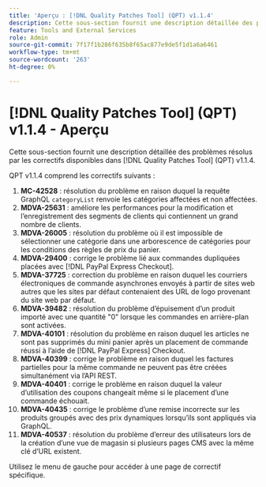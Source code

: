 ```yaml
---
title: 'Aperçu : [!DNL Quality Patches Tool] (QPT) v1.1.4'
description: Cette sous-section fournit une description détaillée des problèmes résolus par les correctifs disponibles dans [!DNL Quality Patches Tool] (QPT) v1.1.4.
feature: Tools and External Services
role: Admin
source-git-commit: 7f17f1b286f635b8f65ac877e9de5f1d1a6a6461
workflow-type: tm+mt
source-wordcount: '263'
ht-degree: 0%

---
```


# [!DNL Quality Patches Tool] (QPT) v1.1.4 - Aperçu

Cette sous-section fournit une description détaillée des problèmes résolus par les correctifs disponibles dans [!DNL Quality Patches Tool] (QPT) v1.1.4.

QPT v1.1.4 comprend les correctifs suivants :

1. **MC-42528** : résolution du problème en raison duquel la requête GraphQL `categoryList` renvoie les catégories affectées et non affectées.
1. **MDVA-25631** : améliore les performances pour la modification et l’enregistrement des segments de clients qui contiennent un grand nombre de clients.
1. **MDVA-26005** : résolution du problème où il est impossible de sélectionner une catégorie dans une arborescence de catégories pour les conditions des règles de prix du panier.
1. **MDVA-29400** : corrige le problème lié aux commandes dupliquées placées avec [!DNL PayPal Express Checkout].
1. **MDVA-37725** : correction du problème en raison duquel les courriers électroniques de commande asynchrones envoyés à partir de sites web autres que les sites par défaut contenaient des URL de logo provenant du site web par défaut.
1. **MDVA-39482** : résolution du problème d’épuisement d’un produit importé avec une quantité &quot;0&quot; lorsque les commandes en arrière-plan sont activées.
1. **MDVA-40101** : résolution du problème en raison duquel les articles ne sont pas supprimés du mini panier après un placement de commande réussi à l’aide de [!DNL PayPal Express] Checkout.
1. **MDVA-40399** : corrige le problème en raison duquel les factures partielles pour la même commande ne peuvent pas être créées simultanément via l’API REST.
1. **MDVA-40401** : corrige le problème en raison duquel la valeur d’utilisation des coupons changeait même si le placement d’une commande échouait.
1. **MDVA-40435** : corrige le problème d’une remise incorrecte sur les produits groupés avec des prix dynamiques lorsqu’ils sont appliqués via GraphQL.
1. **MDVA-40537** : résolution du problème d’erreur des utilisateurs lors de la création d’une vue de magasin si plusieurs pages CMS avec la même clé d’URL existent.

Utilisez le menu de gauche pour accéder à une page de correctif spécifique.
